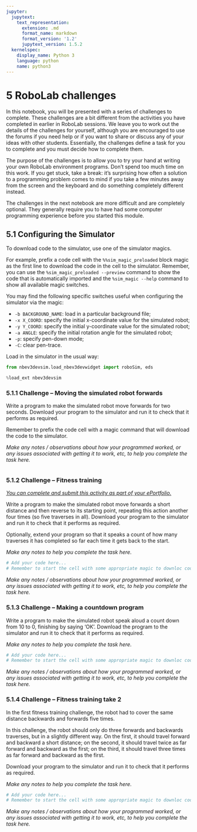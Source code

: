 ```yaml
---
jupyter:
  jupytext:
    text_representation:
      extension: .md
      format_name: markdown
      format_version: '1.2'
      jupytext_version: 1.5.2
  kernelspec:
    display_name: Python 3
    language: python
    name: python3
---
```


# 5 RoboLab challenges

In this notebook, you will be presented with a series of challenges to complete. These challenges are a bit different from the activities you have completed in earlier in RoboLab sessions. We leave you to work out the details of the challenges for yourself, although you are encouraged to use the forums if you need help or if you want to share or discuss any of your ideas with other students. Essentially, the challenges define a task for you to complete and you must decide how to complete them.

The purpose of the challenges is to allow you to try your hand at writing your own RoboLab environment programs. Don’t spend too much time on this work. If you get stuck, take a break: it’s surprising how often a solution to a programming problem comes to mind if you take a few minutes away from the screen and the keyboard and do something completely different instead.

The challenges in the next notebook are more difficult and are completely optional. They generally require you to have had some computer programming experience before you started this module.


## 5.1 Configuring the Simulator

To download code to the simulator, use one of the simulator magics.

For example, prefix a code cell with the `%%sim_magic_preloaded` block magic as the first line to download the code in the cell to the simulator. Remember, you can use the `%sim_magic_preloaded --preview` command to show the code that is automatically imported and the `%sim_magic --help` command to show all available magic switches.

You may find the following specific switches useful when configuring the simulator via the magic:

- `-b BACKGROUND_NAME`: load in a particular background file;
- `-x X_COORD`: specify the initial x-coordinate value for the simulated robot;
- `-y Y_COORD`: specify the initial y-coordinate value for the simulated robot;
- `-a ANGLE`: specify the initial rotation angle for the simulated robot;
- `-p`: specify pen-down mode;
- `-C`: clear pen-trace.

Load in the simulator in the usual way:

```python
from nbev3devsim.load_nbev3devwidget import roboSim, eds

%load_ext nbev3devsim
```

### 5.1.1 Challenge – Moving the simulated robot forwards

Write a program to make the simulated robot move forwards for two seconds. Download your program to the simulator and run it to check that it performs as required.

Remember to prefix the code cell with a magic command that will download the code to the simulator.

<!-- #region student=true -->
*Make any notes / observations about how your programmed worked, or any issues associated with getting it to work, etc, to help you complete the task here.*
<!-- #endregion -->

```python student=true

```

<!-- #region tags=["eportfolio"] -->
### 5.1.2 Challenge – Fitness training

[*You can complete and submit this activity as part of your ePortfolio.*](https://learn2.open.ac.uk/mod/oucontent/olink.php?id=1704241&targetdoc=TM129+ePortfolio)

Write a program to make the simulated robot move forwards a short distance and then reverse to its starting point, repeating this action another four times (so five traverses in all). Download your program to the simulator and run it to check that it performs as required.

Optionally, extend your program so that it speaks a count of how many traverses it has completed so far each time it gets back to the start.
<!-- #endregion -->

<!-- #region student=true -->
*Make any notes to help you complete the task here.*
<!-- #endregion -->

```python student=true
# Add your code here...
# Remember to start the cell with some appropriate magic to downloc code to the simulator

```

<!-- #region student=true -->
*Make any notes / observations about how your programmed worked, or any issues associated with getting it to work, etc, to help you complete the task here.*
<!-- #endregion -->

### 5.1.3 Challenge – Making a countdown program

Write a program to make the simulated robot speak aloud a count down from 10 to 0, finishing by saying ‘OK’. Download the program to the simulator and run it to check that it performs as required.

<!-- #region student=true -->
*Make any notes to help you complete the task here.*
<!-- #endregion -->

```python student=true
# Add your code here...
# Remember to start the cell with some appropriate magic to downloc code to the simulator

```

<!-- #region student=true -->
*Make any notes / observations about how your programmed worked, or any issues associated with getting it to work, etc, to help you complete the task here.*
<!-- #endregion -->

### 5.1.4 Challenge – Fitness training take&nbsp;2

In the first fitness training challenge, the robot had to cover the same distance backwards and forwards five times.

In this challenge, the robot should only do three forwards and backwards traverses, but in a slightly different way. On the first, it should travel forward and backward a short distance; on the second, it should travel twice as far forward and backward as the first; on the third, it should travel three times as far forward and backward as the first.

Download your program to the simulator and run it to check that it performs as required.

<!-- #region student=true -->
*Make any notes to help you complete the task here.*
<!-- #endregion -->

```python student=true
# Add your code here...
# Remember to start the cell with some appropriate magic to downloc code to the simulator

```

<!-- #region student=true -->
*Make any notes / observations about how your programmed worked, or any issues associated with getting it to work, etc, to help you complete the task here.*
<!-- #endregion -->
